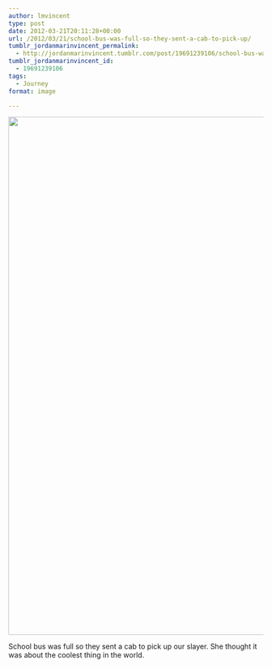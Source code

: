 ```yaml
---
author: lmvincent
type: post
date: 2012-03-21T20:11:28+00:00
url: /2012/03/21/school-bus-was-full-so-they-sent-a-cab-to-pick-up/
tumblr_jordanmarinvincent_permalink:
  - http://jordanmarinvincent.tumblr.com/post/19691239106/school-bus-was-full-so-they-sent-a-cab-to-pick-up
tumblr_jordanmarinvincent_id:
  - 19691239106
tags:
  - Journey
format: image

---
```

<img loading="lazy" src="https://jordansjourney.files.wordpress.com/2012/03/tumblr_m19434obac1rn5v6ko1_1280.jpg" alt="" width="764" height="1024" class="alignnone size-full wp-image-185" />

School bus was full so they sent a cab to pick up our slayer. She thought it was about the coolest thing in the world.